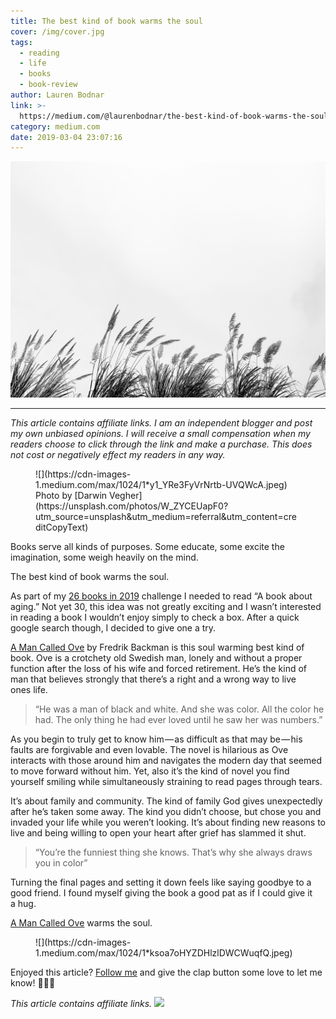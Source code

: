 ```yaml
---
title: The best kind of book warms the soul
cover: /img/cover.jpg
tags:
  - reading
  - life
  - books
  - book-review
author: Lauren Bodnar
link: >-
  https://medium.com/@laurenbodnar/the-best-kind-of-book-warms-the-soul-fbaf52f1cf88?source=rss-f022f7eb0fa4------2
category: medium.com
date: 2019-03-04 23:07:16
---
```

![header img](/img/cover.jpg)

****
*This article contains affiliate links.  I am an independent blogger and post my own unbiased opinions. I will receive a small compensation when my readers choose to click through the link and make a purchase. This does not cost or negatively effect my readers in any way.*

<figure>![](https://cdn-images-1.medium.com/max/1024/1*y1_YRe3FyVrNrtb-UVQWcA.jpeg)<figcaption>Photo by [Darwin Vegher](https://unsplash.com/photos/W_ZYCEUapF0?utm_source=unsplash&amp;utm_medium=referral&amp;utm_content=creditCopyText)</figcaption></figure>

Books serve all kinds of purposes. Some educate, some excite the imagination, some weigh heavily on the mind.

The best kind of book warms the soul.

As part of my [26 books in 2019](https://medium.com/@laurenbodnar/26-books-in-2019-f7b21c69c383) challenge I needed to read “A book about aging.” Not yet 30, this idea was not greatly exciting and I wasn’t interested in reading a book I wouldn’t enjoy simply to check a box. After a quick google search though, I decided to give one a try.

[A Man Called Ove](https://amzn.to/2GZ3cd7) by Fredrik Backman is this soul warming best kind of book. Ove is a crotchety old Swedish man, lonely and without a proper function after the loss of his wife and forced retirement. He’s the kind of man that believes strongly that there’s a right and a wrong way to live ones life.
> “He was a man of black and white. And she was color. All the color he had. The only thing he had ever loved until he saw her was numbers.”

As you begin to truly get to know him — as difficult as that may be — his faults are forgivable and even lovable. The novel is hilarious as Ove interacts with those around him and navigates the modern day that seemed to move forward without him. Yet, also it’s the kind of novel you find yourself smiling while simultaneously straining to read pages through tears.

It’s about family and community. The kind of family God gives unexpectedly after he’s taken some away. The kind you didn’t choose, but chose you and invaded your life while you weren’t looking. It’s about finding new reasons to live and being willing to open your heart after grief has slammed it shut.
> “You’re the funniest thing she knows. That’s why she always draws you in color”

Turning the final pages and setting it down feels like saying goodbye to a good friend. I found myself giving the book a good pat as if I could give it a hug.

[A Man Called Ove](https://amzn.to/2GZ3cd7) warms the soul.
<figure>![](https://cdn-images-1.medium.com/max/1024/1*ksoa7oHYZDHlzlDWCWuqfQ.jpeg)</figure>

Enjoyed this article? [Follow me](https://medium.com/@laurenbodnar) and give the clap button some love to let me know! 👏👏👏

_This article contains affiliate links._
![](https://medium.com/_/stat?event=post.clientViewed&referrerSource=full_rss&postId=fbaf52f1cf88)